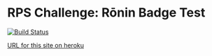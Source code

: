 # RPS Challenge: Rōnin Badge Test

[![Build Status](https://travis-ci.org/james-miller/rps-challenge.svg?branch=master)](https://travis-ci.org/james-miller/rps-challenge)

[URL for this site on heroku](https://ancient-gorge-6892.herokuapp.com)


